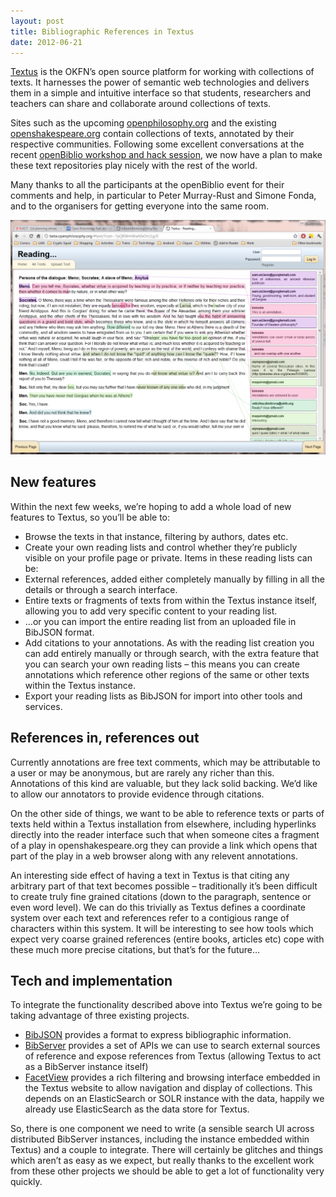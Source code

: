 ```yaml
---
layout: post
title: Bibliographic References in Textus
date: 2012-06-21
---
```


[Textus](http://okfnlabs.org/textus/) is the OKFN’s open source platform for working with collections of texts. It harnesses the power of semantic web technologies and delivers them in a simple and intuitive interface so that students, researchers and teachers can share and collaborate around collections of texts.

Sites such as the upcoming [openphilosophy.org](http://openphilosophy.org/) and the existing [openshakespeare.org](http://openshakespeare.org/) contain collections of texts, annotated by their respective communities. Following some excellent conversations at the recent [openBiblio workshop and hack session](http://blog.okfn.org/2012/05/09/hackathon-alert-bibliohack/), we now have a plan to make these text repositories play nicely with the rest of the world.

Many thanks to all the participants at the openBiblio event for their comments and help, in particular to Peter Murray-Rust and Simone Fonda, and to the organisers for getting everyone into the same room.

![Textus](./images/Capture1-1024x761.png)

## New features

Within the next few weeks, we’re hoping to add a whole load of new features to Textus, so you’ll be able to:

* Browse the texts in that instance, filtering by authors, dates etc.
* Create your own reading lists and control whether they’re publicly visible on your profile page or private. Items in these reading lists can be:
 * External references, added either completely manually by filling in all the details or through a search interface.
 * Entire texts or fragments of texts from within the Textus instance itself, allowing you to add very specific content to your reading list.
 * …or you can import the entire reading list from an uploaded file in BibJSON format.
* Add citations to your annotations. As with the reading list creation you can add entirely manually or through search, with the extra feature that you can search your own reading lists – this means you can create annotations which reference other regions of the same or other texts within the Textus instance.
* Export your reading lists as BibJSON for import into other tools and services.

## References in, references out

Currently annotations are free text comments, which may be attributable to a user or may be anonymous, but are rarely any richer than this. Annotations of this kind are valuable, but they lack solid backing. We’d like to allow our annotators to provide evidence through citations.

On the other side of things, we want to be able to reference texts or parts of texts held within a Textus installation from elsewhere, including hyperlinks directly into the reader interface such that when someone cites a fragment of a play in openshakespeare.org they can provide a link which opens that part of the play in a web browser along with any relevent annotations.

An interesting side effect of having a text in Textus is that citing any arbitrary part of that text becomes possible – traditionally it’s been difficult to create truly fine grained citations (down to the paragraph, sentence or even word level). We can do this trivially as Textus defines a coordinate system over each text and references refer to a contigious range of characters within this system. It will be interesting to see how tools which expect very coarse grained references (entire books, articles etc) cope with these much more precise citations, but that’s for the future…

## Tech and implementation

To integrate the functionality described above into Textus we’re going to be taking advantage of three existing projects.

* [BibJSON](http://bibjson.org/) provides a format to express bibliographic information.
* [BibServer](http://bibserver.org/) provides a set of APIs we can use to search external sources of reference and expose references from Textus (allowing Textus to act as a BibServer instance itself)
* [FacetView](http://okfnlabs.org/facetview/) provides a rich filtering and browsing interface embedded in the Textus website to allow navigation and display of collections. This depends on an ElasticSearch or SOLR instance with the data, happily we already use ElasticSearch as the data store for Textus.

So, there is one component we need to write (a sensible search UI across distributed BibServer instances, including the instance embedded within Textus) and a couple to integrate. There will certainly be glitches and things which aren’t as easy as we expect, but really thanks to the excellent work from these other projects we should be able to get a lot of functionality very quickly.
